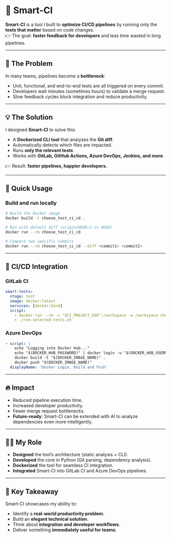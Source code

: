 # 🚀 Smart-CI

**Smart-CI** is a tool I built to **optimize CI/CD pipelines** by running only the **tests that matter** based on code changes.  
👉 The goal: **faster feedback for developers** and less time wasted in long pipelines.

---

## 🎯 The Problem

In many teams, pipelines become a **bottleneck**:  
- Unit, functional, and end-to-end tests are all triggered on every commit.  
- Developers wait minutes (sometimes hours) to validate a merge request.  
- Slow feedback cycles block integration and reduce productivity.  

---

## 💡 The Solution

I designed **Smart-CI** to solve this:  
- A **Dockerized CLI tool** that analyzes the **Git diff**.  
- Automatically detects which files are impacted.  
- Runs **only the relevant tests**.  
- Works with **GitLab, GitHub Actions, Azure DevOps, Jenkins, and more**.  

👉 Result: **faster pipelines, happier developers.**

---

## 🧰 Quick Usage

### Build and run locally

```bash
# Build the Docker image
docker build -t choose_test_ci_cd .

# Run with default diff (origin/HEAD~1 vs HEAD)
docker run --rm choose_test_ci_cd

# Compare two specific commits
docker run --rm choose_test_ci_cd --diff <commit1> <commit2>
```

---

## 🔗 CI/CD Integration

### GitLab CI

```yaml
smart-tests:
  stage: test
  image: docker:latest
  services: [docker:dind]
  script:
    - docker run --rm -v "$CI_PROJECT_DIR":/workspace -w /workspace choose_test_ci_cd         --diff "$CI_MERGE_REQUEST_TARGET_BRANCH_SHA" "$CI_COMMIT_SHA"
    - ./run-selected-tests.sh
```

### Azure DevOps

```yaml
- script: |
    echo "Logging into Docker Hub..."
    echo "$(DOCKER_HUB_PASSWORD)" | docker login -u "$(DOCKER_HUB_USERNAME)" --password-stdin
    docker build -t "$(DOCKER_IMAGE_NAME)" .
    docker push "$(DOCKER_IMAGE_NAME)"
  displayName: 'Docker Login, Build and Push'
```

---

## 🔥 Impact

- Reduced pipeline execution time.  
- Increased developer productivity.  
- Fewer merge request bottlenecks.  
- **Future-ready**: Smart-CI can be extended with AI to analyze dependencies even more intelligently.  

---

## 👨‍💻 My Role

- **Designed** the tool’s architecture (static analysis + CLI).  
- **Developed** the core in Python (Git parsing, dependency analysis).  
- **Dockerized** the tool for seamless CI integration.  
- **Integrated** Smart-CI into GitLab CI and Azure DevOps pipelines.  

---

## 📌 Key Takeaway

Smart-CI showcases my ability to:  
- Identify a **real-world productivity problem**.  
- Build an **elegant technical solution**.  
- Think about **integration and developer workflows**.  
- Deliver something **immediately useful for teams**.  
